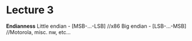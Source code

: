 # Lecture 3
**Endianness**
Little endian - [MSB-...-LSB] //x86
Big endian    - [LSB-...-MSB] //Motorola, misc. nw, etc...

